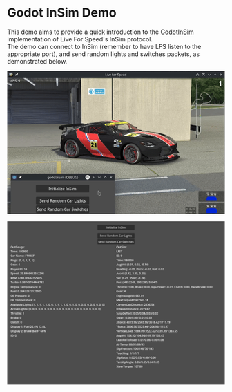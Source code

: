 # Godot InSim Demo

This demo aims to provide a quick introduction to the [GodotInSim](https://github.com/Cykyrios/GodotInSim) implementation of Live For Speed's InSim protocol.  
The demo can connect to InSim (remember to have LFS listen to the appropriate port), and send random lights and switches packets, as demonstrated below.


![InSim](/examples/GIS_demo.gif)

![OutGauge and OutSim](/examples/GIS_demo.png)
